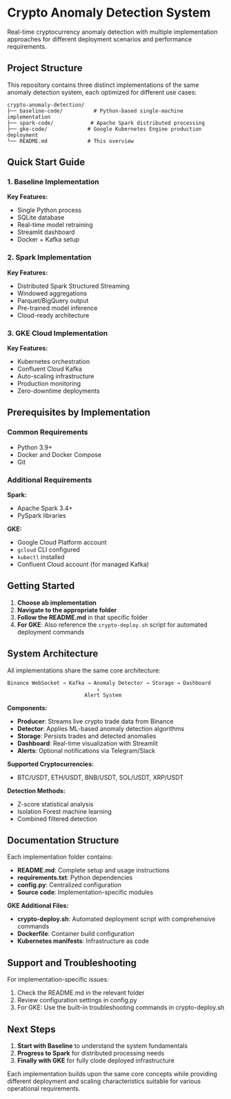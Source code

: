 # Crypto Anomaly Detection System

Real-time cryptocurrency anomaly detection with multiple implementation approaches for different deployment scenarios and performance requirements.

## Project Structure

This repository contains three distinct implementations of the same anomaly detection system, each optimized for different use cases:

```
crypto-anomaly-detection/
├── baseline-code/          # Python-based single-machine implementation
├── spark-code/            # Apache Spark distributed processing
├── gke-code/             # Google Kubernetes Engine production deployment
└── README.md             # This overview
```

## Quick Start Guide

### 1. Baseline Implementation

**Key Features:**
- Single Python process
- SQLite database
- Real-time model retraining
- Streamlit dashboard
- Docker + Kafka setup

### 2. Spark Implementation  

**Key Features:**
- Distributed Spark Structured Streaming
- Windowed aggregations
- Parquet/BigQuery output
- Pre-trained model inference
- Cloud-ready architecture

### 3. GKE Cloud Implementation

**Key Features:**
- Kubernetes orchestration
- Confluent Cloud Kafka
- Auto-scaling infrastructure
- Production monitoring
- Zero-downtime deployments

## Prerequisites by Implementation

### Common Requirements
- Python 3.9+
- Docker and Docker Compose
- Git

### Additional Requirements

**Spark:**
- Apache Spark 3.4+
- PySpark libraries

**GKE:**
- Google Cloud Platform account
- `gcloud` CLI configured
- `kubectl` installed
- Confluent Cloud account (for managed Kafka)

## Getting Started

1. **Choose ab implementation** 
2. **Navigate to the appropriate folder**
3. **Follow the README.md** in that specific folder
4. **For GKE**: Also reference the `crypto-deploy.sh` script for automated deployment commands

## System Architecture

All implementations share the same core architecture:

```
Binance WebSocket → Kafka → Anomaly Detector → Storage → Dashboard
                             ↓
                         Alert System
```

**Components:**
- **Producer**: Streams live crypto trade data from Binance
- **Detector**: Applies ML-based anomaly detection algorithms
- **Storage**: Persists trades and detected anomalies
- **Dashboard**: Real-time visualization with Streamlit
- **Alerts**: Optional notifications via Telegram/Slack

**Supported Cryptocurrencies:**
- BTC/USDT, ETH/USDT, BNB/USDT, SOL/USDT, XRP/USDT

**Detection Methods:**
- Z-score statistical analysis
- Isolation Forest machine learning
- Combined filtered detection

## Documentation Structure

Each implementation folder contains:
- **README.md**: Complete setup and usage instructions
- **requirements.txt**: Python dependencies
- **config.py**: Centralized configuration
- **Source code**: Implementation-specific modules

**GKE Additional Files:**
- **crypto-deploy.sh**: Automated deployment script with comprehensive commands
- **Dockerfile**: Container build configuration
- **Kubernetes manifests**: Infrastructure as code

## Support and Troubleshooting

For implementation-specific issues:
1. Check the README.md in the relevant folder
2. Review configuration settings in config.py
3. For GKE: Use the built-in troubleshooting commands in crypto-deploy.sh

## Next Steps

1. **Start with Baseline** to understand the system fundamentals
2. **Progress to Spark** for distributed processing needs
3. **Finally with GKE** for fully clode deployed infrastructure

Each implementation builds upon the same core concepts while providing different deployment and scaling characteristics suitable for various operational requirements.
